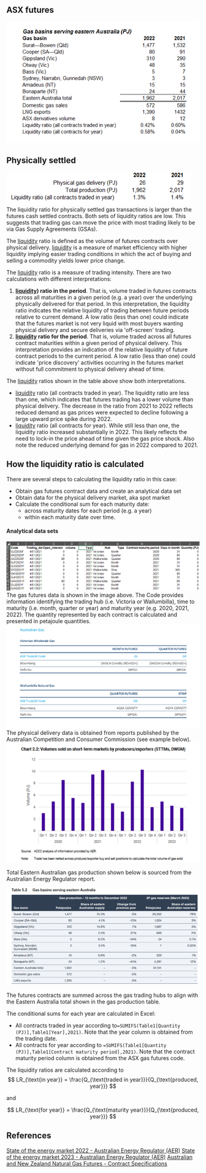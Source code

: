 ## ASX futures 
![Gas markets Australia - liquidity ratio](images/Gas%20markets%20Australia%20-%20liquidity%20ratio.png)
## Physically settled
![Physical gas deliveries liquidity ratio](images/Physical%20gas%20deliveries%20liquidity%20ratio.png)
The liquidity ratio for physically settled gas transactions is larger than the futures cash settled contracts. Both sets of liquidity ratios are low. This suggests that trading gas can move the price with most trading likely to be via Gas Supply Agreements (GSAs).  


The [liquidity](liquidity.md) ratio is defined as the volume of futures contracts over physical delivery. [liquidity](liquidity.md)  is a measure of market efficiency with higher liquidity implying easier trading conditions in which the act of buying and selling a commodity yields lower price change.

The [liquidity](liquidity.md)  ratio is a measure of trading intensity. There are two calculations with different interpretations:

1. **[liquidity](liquidity.md))  ratio in the period**. That is, volume traded in futures contracts across all maturities in a given period (e.g. a year) over the underlying physically delivered for that period. In this interpretation, the liquidity ratio indicates the relative liquidity of trading between future periods relative to current demand. A low ratio (less than one) could indicate that the futures market is not very liquid with most buyers wanting physical delivery and secure deliveries via 'off-screen' trading. 
2. **[liquidity](liquidity.md)  ratio for the period**. That is, volume traded across all futures contract maturities within a given period of physical delivery. This interpretation provides an indication of the relative liquidity of future contract periods to the current period. A low ratio (less than one) could indicate 'price discovery' activities occurring in the futures market without full commitment to physical delivery ahead of time.

The [liquidity](liquidity.md)  ratios shown in the table above show both interpretations.
- [liquidity](liquidity.md)  ratio (all contracts traded in year). The liquidity ratio are less than one, which indicates that futures trading has a lower volume than physical delivery. The decrease in the ratio from 2021 to 2022 reflects reduced demand as gas prices were expected to decline following a large upward price spike during 2022.
- [liquidity](liquidity.md)  ratio (all contracts for year). While still less than one, the liquidity ratio increased substantially in 2022. This likely reflects the need to lock-in the price ahead of time given the gas price shock. Also note the reduced underlying demand for gas in 2022 compared to 2021. 

## How the liquidity ratio is calculated
There are several steps to calculating the liquidity ratio in this case:
- Obtain gas futures contract data and create an analytical data set
- Obtain data for the physical delivery market, aka spot market
- Calculate the conditional sum for each maturity date:
	- across maturity dates for each period (e.g. a year)
	- within each maturity date over time.

#### Analytical data sets
![ASX cash futures contracts](images/ASX%20cash%20futures%20contracts.png)
The gas futures data is shown in the image above. The Code provides information identifying the trading hub (i.e. Victoria or Wallumbilla), time to maturity (i.e. month, quarter or year) and maturity year (e.g. 2020, 2021, 2022). The quantity represented by each contract is calculated and presented in petajoule quantities.
![ASX gas futures codes](images/ASX%20gas%20futures%20codes.png)
The physical delivery data is obtained from reports published by the Australian Competition and Consumer Commission (see example below).
![Physical gas delivery - Gas Inquiry](images/Physical%20gas%20delivery%20-%20Gas%20Inquiry.png)

Total Eastern Australian gas production shown below is sourced from the Australian Energy Regulator report.

![AER Gas production Table 5.2](images/AER%20Gas%20production%20Table%205.2.png)

The futures contracts are summed across the gas trading hubs to align with the Eastern Australia total shown in the gas production table.

The conditional sums for each year are calculated in Excel: 
- All contracts traded in year according to`=SUMIFS(Table1[Quantity (PJ)],Table1[Year],2021)`. Note that the year column is obtained from the trading date.
- All contracts for year according to `=SUMIFS(Table1[Quantity (PJ)],Table1[Contract maturity period],2021)`. Note that the contract maturity period column is obtained from the ASX gas futures code.

The liquidity ratios are calculated according to
$$
LR_{\text{in year}} = \frac{Q_{\text{traded in year}}}{Q_{\text{produced, year}}}
$$

and

$$
LR_{\text{for year}} = \frac{Q_{\text{maturity year}}}{Q_{\text{produced, year}}}
$$
## References
[State of the energy market 2022 - Australian Energy Regulator (AER)](State%20of%20the%20energy%20market%202022%20-%20Australian%20Energy%20Regulator%20(AER).md)
[State of the energy market 2023 - Australian Energy Regulator (AER)](State%20of%20the%20energy%20market%202023%20-%20Australian%20Energy%20Regulator%20(AER).md)
[Australian and New Zealand Natural Gas Futures - Contract Specifications](Australian%20and%20New%20Zealand%20Natural%20Gas%20Futures%20-%20Contract%20Specifications.md)
